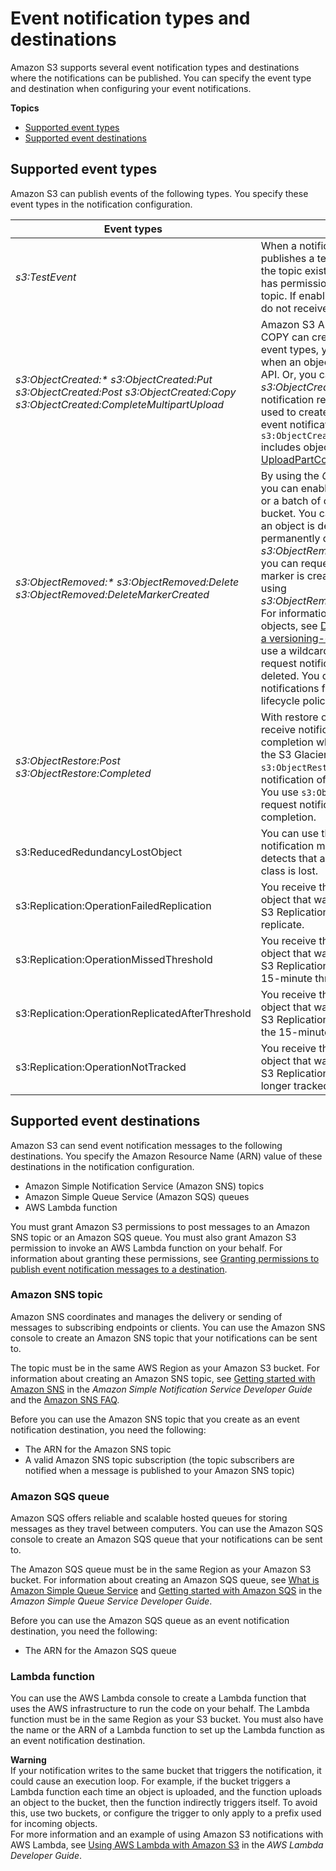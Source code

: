 # Event notification types and destinations<a name="notification-how-to-event-types-and-destinations"></a>

Amazon S3 supports several event notification types and destinations where the notifications can be published\. You can specify the event type and destination when configuring your event notifications\.

**Topics**
+ [Supported event types](#supported-notification-event-types)
+ [Supported event destinations](#supported-notification-destinations)

## Supported event types<a name="supported-notification-event-types"></a>

Amazon S3 can publish events of the following types\. You specify these event types in the notification configuration\.


|  Event types |  Description  | 
| --- | --- | 
|  *s3:TestEvent*  |  When a notification is enabled, Amazon S3 publishes a test notification to ensure that the topic exists and that the bucket owner has permission to publish the specified topic\. If enabling the notification fails, you do not receive a test notification\.  | 
|  *s3:ObjectCreated:\** *s3:ObjectCreated:Put* *s3:ObjectCreated:Post* *s3:ObjectCreated:Copy* *s3:ObjectCreated:CompleteMultipartUpload*  |  Amazon S3 APIs such as PUT, POST, and COPY can create an object\. With these event types, you can enable notifications when an object is created using a specific API\. Or, you can use the *s3:ObjectCreated:\** event type to request notification regardless of the API that was used to create an object\.  You don't receive event notifications from failed operations\. `s3:ObjectCreated:CompleteMultipartUpload` includes objects that are created using [UploadPartCopy](https://docs.aws.amazon.com/AmazonS3/latest/API/API_UploadPartCopy.html) for Copy operations\.  | 
|  *s3:ObjectRemoved:\** *s3:ObjectRemoved:Delete* *s3:ObjectRemoved:DeleteMarkerCreated*  |  By using the *ObjectRemoved* event types, you can enable notification when an object or a batch of objects is removed from a bucket\. You can request notification when an object is deleted or a versioned object is permanently deleted by using the *s3:ObjectRemoved:Delete* event type\. Or you can request notification when a delete marker is created for a versioned object by using *s3:ObjectRemoved:DeleteMarkerCreated*\. For information about deleting versioned objects, see [Deleting object versions from a versioning\-enabled bucket](DeletingObjectVersions.md)\. You can also use a wildcard `s3:ObjectRemoved:*` to request notification anytime an object is deleted\.  You don't receive event notifications from automatic deletes from lifecycle policies or from failed operations\.  | 
|  *s3:ObjectRestore:Post* *s3:ObjectRestore:Completed*  |  With restore object event types, you can receive notifications for initiation and completion when restoring objects from the S3 Glacier storage class\. You use `s3:ObjectRestore:Post` to request notification of object restoration initiation\. You use `s3:ObjectRestore:Completed` to request notification of restoration completion\.   | 
| s3:ReducedRedundancyLostObject | You can use this event type to request a notification message when Amazon S3 detects that an object of the RRS storage class is lost\. | 
| s3:Replication:OperationFailedReplication | You receive this notification event when an object that was eligible for replication using S3 Replication Time Control failed to replicate\. | 
| s3:Replication:OperationMissedThreshold | You receive this notification event when an object that was eligible for replication using S3 Replication Time Control exceeds the 15\-minute threshold for replication\. | 
| s3:Replication:OperationReplicatedAfterThreshold | You receive this notification event for an object that was eligible for replication using S3 Replication Time Control replicates after the 15\-minute threshold\. | 
| s3:Replication:OperationNotTracked | You receive this notification event for an object that was eligible for replication using S3 Replication Time Control but is no longer tracked by replication metrics\. | 

## Supported event destinations<a name="supported-notification-destinations"></a>

Amazon S3 can send event notification messages to the following destinations\. You specify the Amazon Resource Name \(ARN\) value of these destinations in the notification configuration\.
+ Amazon Simple Notification Service \(Amazon SNS\) topics
+ Amazon Simple Queue Service \(Amazon SQS\) queues
+ AWS Lambda function

You must grant Amazon S3 permissions to post messages to an Amazon SNS topic or an Amazon SQS queue\. You must also grant Amazon S3 permission to invoke an AWS Lambda function on your behalf\. For information about granting these permissions, see [Granting permissions to publish event notification messages to a destination](grant-destinations-permissions-to-s3.md)\. 

### Amazon SNS topic<a name="amazon-sns-topic"></a>

Amazon SNS coordinates and manages the delivery or sending of messages to subscribing endpoints or clients\. You can use the Amazon SNS console to create an Amazon SNS topic that your notifications can be sent to\. 

The topic must be in the same AWS Region as your Amazon S3 bucket\. For information about creating an Amazon SNS topic, see [Getting started with Amazon SNS](https://docs.aws.amazon.com/sns/latest/dg/sns-getting-started.html) in the *Amazon Simple Notification Service Developer Guide* and the [Amazon SNS FAQ](http://aws.amazon.com/sns/faqs/)\.

Before you can use the Amazon SNS topic that you create as an event notification destination, you need the following:
+ The ARN for the Amazon SNS topic
+ A valid Amazon SNS topic subscription \(the topic subscribers are notified when a message is published to your Amazon SNS topic\)

### Amazon SQS queue<a name="amazon-sqs-queue"></a>

Amazon SQS offers reliable and scalable hosted queues for storing messages as they travel between computers\. You can use the Amazon SQS console to create an Amazon SQS queue that your notifications can be sent to\. 

The Amazon SQS queue must be in the same Region as your Amazon S3 bucket\. For information about creating an Amazon SQS queue, see [What is Amazon Simple Queue Service](https://docs.aws.amazon.com/AWSSimpleQueueService/latest/SQSDeveloperGuide/welcome.html) and [Getting started with Amazon SQS](https://docs.aws.amazon.com/AWSSimpleQueueService/latest/SQSDeveloperGuide/sqs-getting-started.html) in the *Amazon Simple Queue Service Developer Guide*\. 

Before you can use the Amazon SQS queue as an event notification destination, you need the following:
+ The ARN for the Amazon SQS queue

### Lambda function<a name="lambda-function"></a>

You can use the AWS Lambda console to create a Lambda function that uses the AWS infrastructure to run the code on your behalf\. The Lambda function must be in the same Region as your S3 bucket\. You must also have the name or the ARN of a Lambda function to set up the Lambda function as an event notification destination\.

**Warning**  
If your notification writes to the same bucket that triggers the notification, it could cause an execution loop\. For example, if the bucket triggers a Lambda function each time an object is uploaded, and the function uploads an object to the bucket, then the function indirectly triggers itself\. To avoid this, use two buckets, or configure the trigger to only apply to a prefix used for incoming objects\.  
For more information and an example of using Amazon S3 notifications with AWS Lambda, see [Using AWS Lambda with Amazon S3](https://docs.aws.amazon.com/lambda/latest/dg/with-s3.html) in the *AWS Lambda Developer Guide*\. 